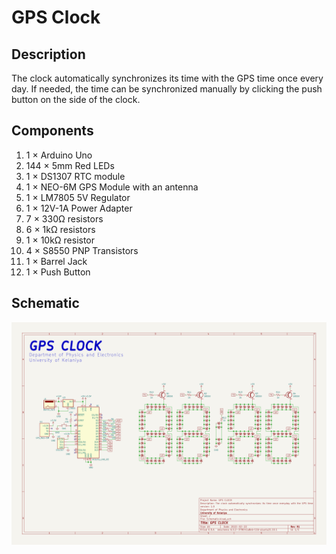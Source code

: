 # GPS Clock

## Description
The clock automatically synchronizes its time with the GPS time once every day. If needed, the time can be synchronized manually by clicking the push button on the side of the clock.

## Components
1. 1 × Arduino Uno
2. 144 × 5mm Red LEDs
3. 1 × DS1307 RTC module
4. 1 × NEO-6M GPS Module with an antenna
5. 1 × LM7805 5V Regulator
6. 1 × 12V-1A Power Adapter
7. 7 × 330Ω resistors
8. 6 × 1kΩ resistors
9. 1 × 10kΩ resistor
10. 4 × S8550 PNP Transistors
11. 1 × Barrel Jack
12. 1 × Push Button
## Schematic
![Alt text](./Schematic/Schematic.svg)